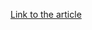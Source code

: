 [Link to the article](https://www.gdatasoftware.com/blog/2019/06/31724-strange-bits-sodinokibi-spam-cinarat-and-fake-g-data)
